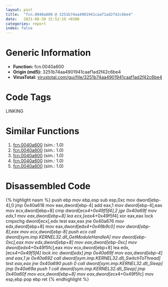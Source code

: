 ```yaml
---
layout: post
title:  "fcn.0040a600 @ 3251b74aa4901941caaf1ad2f42c6be4"
date:   2021-08-30 15:52:19 +0300
categories: report
index: false
---
```


# Generic Information
- **Function:** fcn.0040a600
- **Origin (md5):** 3251b74aa4901941caaf1ad2f42c6be4
- **VirusTotal:** [virustotal.com/gui/file/3251b74aa4901941caaf1ad2f42c6be4][virustotal_ref]

# Code Tags
<span class="tag" id="LINKING">LINKING</span>


# Similar Functions

1. [fcn.0040a600][similar_1_ref] (sim.: 1.0)
2. [fcn.0040a600][similar_2_ref] (sim.: 1.0)
3. [fcn.0040a600][similar_3_ref] (sim.: 1.0)
4. [fcn.0040a600][similar_4_ref] (sim.: 1.0)
5. [fcn.0040a600][similar_5_ref] (sim.: 1.0)


# Disassembled Code

{% highlight nasm %}
push ebp
mov ebp,esp
sub esp,0xc
mov dword[ebp-4],0
jmp 0x40a618
mov eax,dword[ebp-4]
add eax,1
mov dword[ebp-4],eax
mov ecx,dword[ebp+8]
cmp dword[ecx*4+0x49f5f4],2
jge 0x40a69f
mov edx,1
mov eax,dword[ebp+8]
lea ecx,[eax*4+0x49f5f4]
xor eax,eax
lock cmpxchg dword[ecx],edx
test eax,eax
jne 0x40a676
mov edx,dword[ebp+8]
mov eax,dword[edx*4+0x49b9c0]
mov dword[ebp-8],eax
mov ecx,dword[ebp-8]
push ecx
call dword[sym.imp.KERNEL32.dll_GetModuleHandleA]
mov dword[ebp-0xc],eax
mov edx,dword[ebp+8]
mov eax,dword[ebp-0xc]
mov dword[edx*4+0x49f5fc],eax
mov ecx,dword[ebp+8]
lea edx,[ecx*4+0x49f5f4]
lock inc dword[edx]
jmp 0x40a69f
mov eax,dword[ebp-4]
and eax,1
je 0x40a692
call dword[sym.imp.KERNEL32.dll_SwitchToThread]
test eax,eax
jne 0x40a690
push 0
call dword[sym.imp.KERNEL32.dll_Sleep]
jmp 0x40a69a
push 1
call dword[sym.imp.KERNEL32.dll_Sleep]
jmp 0x40a60f
mov ecx,dword[ebp+8]
mov eax,dword[ecx*4+0x49f5fc]
mov esp,ebp
pop ebp
ret 
{% endhighlight %}


[similar_1_ref]: /report/fcn.0040a600@2a380710d2016aed75cfad6eacab1d1a
[similar_2_ref]: /report/fcn.0040a600@da55f6ad71c51a7bfc62709434cb3d45
[similar_3_ref]: /report/fcn.0040a600@ce2d7db52a4e79f76ce765b07f5eead2
[similar_4_ref]: /report/fcn.0040a600@f15c5145f0b4df3aa8e95c7ffa3675c1
[similar_5_ref]: /report/fcn.0040a600@6f3954a480bef11309decb3759df55ad
[virustotal_ref]: https://www.virustotal.com/gui/file/3251b74aa4901941caaf1ad2f42c6be4